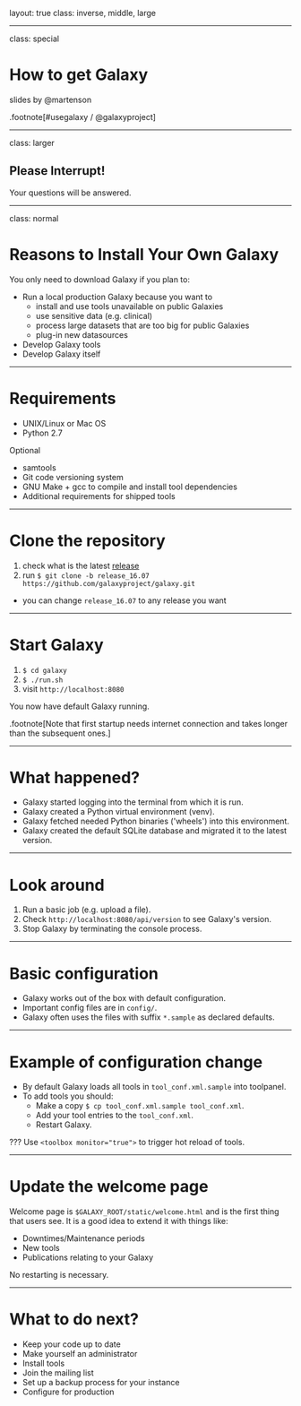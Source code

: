 layout: true
class: inverse, middle, large

---
class: special
# How to get Galaxy

slides by @martenson

.footnote[\#usegalaxy / @galaxyproject]

---
class: larger

## Please Interrupt!
Your questions will be answered.

---
class: normal
# Reasons to Install Your Own Galaxy

You only need to download Galaxy if you plan to:

- Run a local production Galaxy because you want to
  - install and use tools unavailable on public Galaxies
  - use sensitive data (e.g. clinical)
  - process large datasets that are too big for public Galaxies
  - plug-in new datasources
- Develop Galaxy tools
- Develop Galaxy itself

---
# Requirements
- UNIX/Linux or Mac OS
- Python 2.7

Optional
  - samtools
  - Git code versioning system
  - GNU Make + gcc to compile and install tool dependencies
  - Additional requirements for shipped tools

---
# Clone the repository
1. check what is the latest [release](https://docs.galaxyproject.org/en/master/releases/index.html)
1. run `$ git clone -b release_16.07 https://github.com/galaxyproject/galaxy.git`
  - you can change `release_16.07` to any release you want

---
# Start Galaxy
1. `$ cd galaxy`
1. `$ ./run.sh`
1. visit `http://localhost:8080`

You now have default Galaxy running.

.footnote[Note that first startup needs internet connection and takes longer than the subsequent ones.]

---
# What happened?

* Galaxy started logging into the terminal from which it is run.
* Galaxy created a Python virtual environment (venv).
* Galaxy fetched needed Python binaries ('wheels') into this environment.
* Galaxy created the default SQLite database and migrated it to the latest version.

---
# Look around

1. Run a basic job (e.g. upload a file).
1. Check `http://localhost:8080/api/version` to see Galaxy's version.
1. Stop Galaxy by terminating the console process.

---
# Basic configuration

- Galaxy works out of the box with default configuration.
- Important config files are in `config/`.
- Galaxy often uses the files with suffix `*.sample` as declared defaults.

---
# Example of configuration change

- By default Galaxy loads all tools in `tool_conf.xml.sample` into toolpanel.
- To add tools you should:
  - Make a copy `$ cp tool_conf.xml.sample tool_conf.xml`.
  - Add your tool entries to the `tool_conf.xml`.
  - Restart Galaxy.

???
Use `<toolbox monitor="true">` to trigger hot reload of tools.

---
# Update the welcome page

Welcome page is `$GALAXY_ROOT/static/welcome.html` and is the first thing that
users see. It is a good idea to extend it with things like:
- Downtimes/Maintenance periods
- New tools
- Publications relating to your Galaxy

No restarting is necessary.

---
# What to do next?
- Keep your code up to date
- Make yourself an administrator
- Install tools
- Join the mailing list
- Set up a backup process for your instance
- Configure for production
